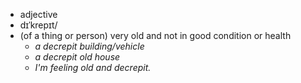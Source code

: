 - adjective
- dɪˈkrepɪt/
- (of a thing or person) very old and not in good condition or health
	- *a decrepit building/vehicle*
	- *a decrepit old house*
	- *I'm feeling old and decrepit.*